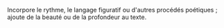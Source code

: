 Incorpore le rythme, le langage figuratif ou d'autres procédés poétiques ; ajoute de la beauté ou de la profondeur au texte.  
  